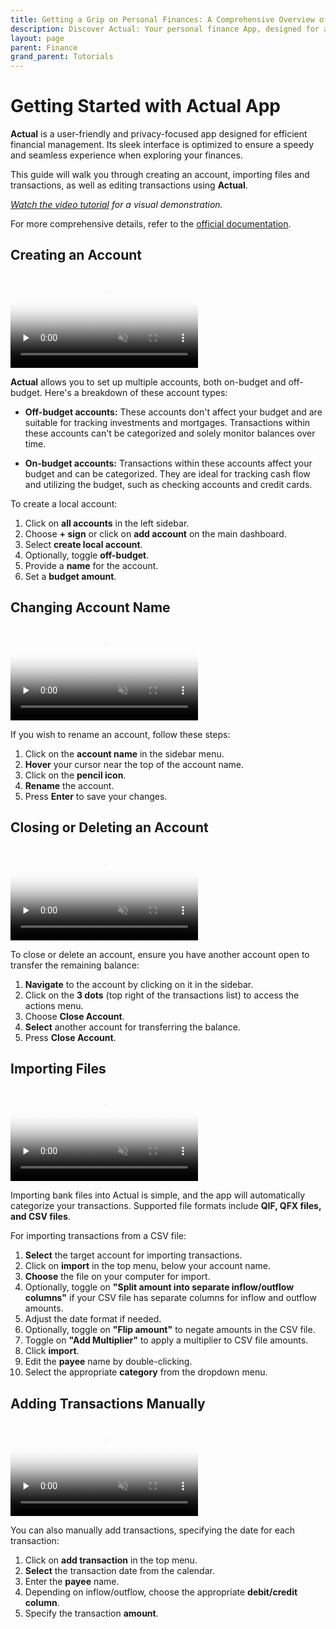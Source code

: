 ```yaml
---
title: Getting a Grip on Personal Finances: A Comprehensive Overview of Actual
description: Discover Actual: Your personal finance App, designed for a speedy and seamless way to manage your finances. Find out how to host this app through our guide!
layout: page
parent: Finance
grand_parent: Tutorials
---
```


# Getting Started with Actual App

**Actual** is a user-friendly and privacy-focused app designed for efficient financial management. Its sleek interface is optimized to ensure a speedy and seamless experience when exploring your finances.

This guide will walk you through creating an account, importing files and transactions, as well as editing transactions using **Actual**.

_[Watch the video tutorial](https://www.youtube.com/watch?v=mdvqzI_SfpQ) for a visual demonstration._

For more comprehensive details, refer to the [official documentation](https://actualbudget.org/docs/).

## Creating an Account

<video controls loop muted preload="none" src="1-create-account.mp4" poster="1-create-account.webp">
</video>

**Actual** allows you to set up multiple accounts, both on-budget and off-budget. Here's a breakdown of these account types:

- **Off-budget accounts:** These accounts don't affect your budget and are suitable for tracking investments and mortgages. Transactions within these accounts can't be categorized and solely monitor balances over time.

- **On-budget accounts:** Transactions within these accounts affect your budget and can be categorized. They are ideal for tracking cash flow and utilizing the budget, such as checking accounts and credit cards.

To create a local account:

1. Click on **all accounts** in the left sidebar.
2. Choose **+ sign** or click on **add account** on the main dashboard.
3. Select **create local account**.
4. Optionally, toggle **off-budget**.
5. Provide a **name** for the account.
6. Set a **budget amount**.

## Changing Account Name

<video controls loop muted preload="none" src="2-rename-account.mp4" poster="2-rename-account.webp">
</video>

If you wish to rename an account, follow these steps:

1. Click on the **account name** in the sidebar menu.
2. **Hover** your cursor near the top of the account name.
3. Click on the **pencil icon**.
4. **Rename** the account.
5. Press **Enter** to save your changes.

## Closing or Deleting an Account

<video controls loop muted preload="none" src="3-close-delete-account.mp4" poster="3-close-delete-account.webp">
</video>

To close or delete an account, ensure you have another account open to transfer the remaining balance:

1. **Navigate** to the account by clicking on it in the sidebar.
2. Click on the **3 dots** (top right of the transactions list) to access the actions menu.
3. Choose **Close Account**.
4. **Select** another account for transferring the balance.
5. Press **Close Account**.

## Importing Files

<video controls loop muted preload="none" src="4-import-files.mp4" poster="4-import-files.webp">
</video>

Importing bank files into Actual is simple, and the app will automatically categorize your transactions. Supported file formats include **QIF, QFX files, and CSV files**.

For importing transactions from a CSV file:

1. **Select** the target account for importing transactions.
2. Click on **import** in the top menu, below your account name.
3. **Choose** the file on your computer for import.
4. Optionally, toggle on **"Split amount into separate inflow/outflow columns"** if your CSV file has separate columns for inflow and outflow amounts.
5. Adjust the date format if needed.
6. Optionally, toggle on **"Flip amount"** to negate amounts in the CSV file.
7. Toggle on **"Add Multiplier"** to apply a multiplier to CSV file amounts.
8. Click **import**.
9. Edit the **payee** name by double-clicking.
10. Select the appropriate **category** from the dropdown menu.

## Adding Transactions Manually

<video controls loop muted preload="none" src="5-add-transactions-manually.mp4" poster="5-add-transactions-manually.webp">
</video>

You can also manually add transactions, specifying the date for each transaction:

1. Click on **add transaction** in the top menu.
2. **Select** the transaction date from the calendar.
3. Enter the **payee** name.
4. Depending on inflow/outflow, choose the appropriate **debit/credit column**.
5. Specify the transaction **amount**.
